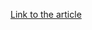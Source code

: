 [Link to the article](https://www.cisco.com/c/en/us/support/docs/security/secure-firewall-threat-defense/221806-password-spray-attacks-impacting-custome.html)
